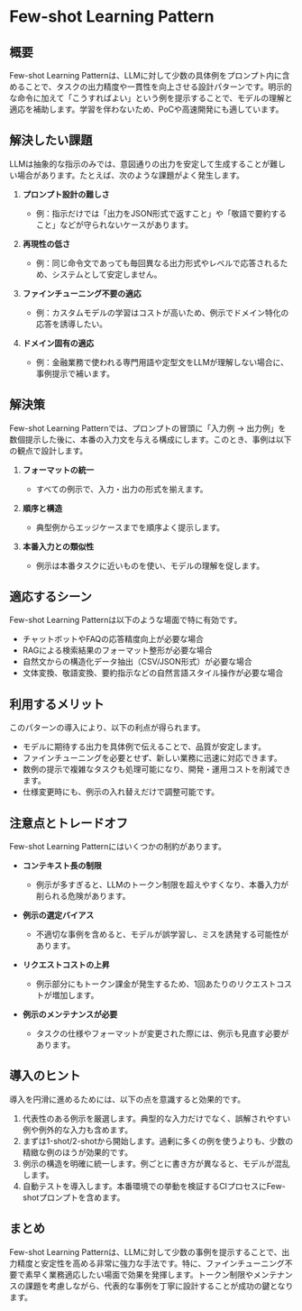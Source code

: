 # Few-shot Learning Pattern

## 概要

Few-shot Learning Patternは、LLMに対して少数の具体例をプロンプト内に含めることで、タスクの出力精度や一貫性を向上させる設計パターンです。明示的な命令に加えて「こうすればよい」という例を提示することで、モデルの理解と適応を補助します。学習を伴わないため、PoCや高速開発にも適しています。

## 解決したい課題

LLMは抽象的な指示のみでは、意図通りの出力を安定して生成することが難しい場合があります。たとえば、次のような課題がよく発生します。

1. **プロンプト設計の難しさ**
   - 例：指示だけでは「出力をJSON形式で返すこと」や「敬語で要約すること」などが守られないケースがあります。

2. **再現性の低さ**
   - 例：同じ命令文であっても毎回異なる出力形式やレベルで応答されるため、システムとして安定しません。

3. **ファインチューニング不要の適応**
   - 例：カスタムモデルの学習はコストが高いため、例示でドメイン特化の応答を誘導したい。

4. **ドメイン固有の適応**
   - 例：金融業務で使われる専門用語や定型文をLLMが理解しない場合に、事例提示で補います。

## 解決策

Few-shot Learning Patternでは、プロンプトの冒頭に「入力例 → 出力例」を数個提示した後に、本番の入力文を与える構成にします。このとき、事例は以下の観点で設計します。

1. **フォーマットの統一**
   - すべての例示で、入力・出力の形式を揃えます。

2. **順序と構造**
   - 典型例からエッジケースまでを順序よく提示します。

3. **本番入力との類似性**
   - 例示は本番タスクに近いものを使い、モデルの理解を促します。

## 適応するシーン

Few-shot Learning Patternは以下のような場面で特に有効です。

- チャットボットやFAQの応答精度向上が必要な場合
- RAGによる検索結果のフォーマット整形が必要な場合
- 自然文からの構造化データ抽出（CSV/JSON形式）が必要な場合
- 文体変換、敬語変換、要約指示などの自然言語スタイル操作が必要な場合

## 利用するメリット

このパターンの導入により、以下の利点が得られます。

- モデルに期待する出力を具体例で伝えることで、品質が安定します。
- ファインチューニングを必要とせず、新しい業務に迅速に対応できます。
- 数例の提示で複雑なタスクも処理可能になり、開発・運用コストを削減できます。
- 仕様変更時にも、例示の入れ替えだけで調整可能です。

## 注意点とトレードオフ

Few-shot Learning Patternにはいくつかの制約があります。

- **コンテキスト長の制限**
  - 例示が多すぎると、LLMのトークン制限を超えやすくなり、本番入力が削られる危険があります。

- **例示の選定バイアス**
  - 不適切な事例を含めると、モデルが誤学習し、ミスを誘発する可能性があります。

- **リクエストコストの上昇**
  - 例示部分にもトークン課金が発生するため、1回あたりのリクエストコストが増加します。

- **例示のメンテナンスが必要**
  - タスクの仕様やフォーマットが変更された際には、例示も見直す必要があります。

## 導入のヒント

導入を円滑に進めるためには、以下の点を意識すると効果的です。

1. 代表性のある例示を厳選します。典型的な入力だけでなく、誤解されやすい例や例外的な入力も含めます。
2. まずは1-shot/2-shotから開始します。過剰に多くの例を使うよりも、少数の精緻な例のほうが効果的です。
3. 例示の構造を明確に統一します。例ごとに書き方が異なると、モデルが混乱します。
4. 自動テストを導入します。本番環境での挙動を検証するCIプロセスにFew-shotプロンプトを含めます。

## まとめ

Few-shot Learning Patternは、LLMに対して少数の事例を提示することで、出力精度と安定性を高める非常に強力な手法です。特に、ファインチューニング不要で素早く業務適応したい場面で効果を発揮します。トークン制限やメンテナンスの課題を考慮しながら、代表的な事例を丁寧に設計することが成功の鍵となります。
